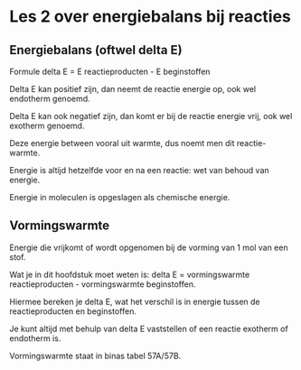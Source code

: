 # Les 2 over energiebalans bij reacties

## Energiebalans (oftwel delta E)

Formule delta E = E reactieproducten - E beginstoffen

Delta E kan positief zijn, dan neemt de reactie energie op, ook wel endotherm genoemd.

Delta E kan ook negatief zijn, dan komt er bij de reactie energie vrij, ook wel exotherm genoemd.

Deze energie between vooral uit warmte, dus noemt men dit reactie-warmte.

Energie is altijd hetzelfde voor en na een reactie: wet van behoud van energie.

Energie in moleculen is opgeslagen als chemische energie.

## Vormingswarmte

Energie die vrijkomt of wordt opgenomen bij de vorming van 1 mol van een stof.

Wat je in dit hoofdstuk moet weten is: delta E = vormingswarmte reactieproducten - vormingswarmte beginstoffen.

Hiermee bereken je delta E, wat het verschil is in energie tussen de reactieproducten en beginstoffen.

Je kunt altijd met behulp van delta E vaststellen of een reactie exotherm of endotherm is.

Vormingswarmte staat in binas tabel 57A/57B.
